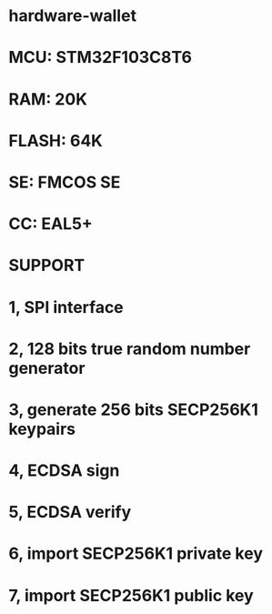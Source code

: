 # hardware-wallet
# MCU: STM32F103C8T6
# RAM: 20K
# FLASH: 64K

# SE: FMCOS SE
# CC: EAL5+
# SUPPORT
# 1, SPI interface
# 2, 128 bits true random number generator
# 3, generate 256 bits SECP256K1 keypairs
# 4, ECDSA sign
# 5, ECDSA verify
# 6, import SECP256K1 private key
# 7, import SECP256K1 public key
